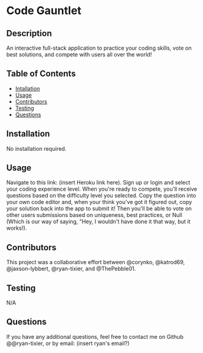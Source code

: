 # Code Gauntlet

## Description

An interactive full-stack application to practice your coding skills, vote on best solutions, and compete with users all over the world!

## Table of Contents

- [Intallation](#installation)
- [Usage](#usage)
- [Contributors](#contributors)
- [Testing](#testing)
- [Questions](#questions)

## Installation

No installation required.

## Usage

Navigate to this link: (insert Heroku link here). Sign up or login and select your coding experience level. When you're ready to compete, you'll receive questions based on the difficulty level you selected. Copy the question into your own code editor and, when your think you've got it figured out, copy your solution back into the app to submit it! Then you'll be able to vote on other users submissions based on uniqueness, best practices, or Null (Which is our way of saying, "Hey, I wouldn't have done it that way, but it works!).

## Contributors

This project was a collaborative effort between @corynko, @katrod69, @jaxson-lybbert, @ryan-tixier, and @ThePebble01.

## Testing

N/A

## Questions

If you have any additional questions, feel free to contact me on Github @@ryan-tixier, or by email: (insert ryan's email?)
